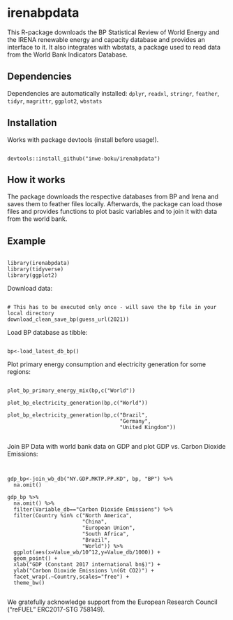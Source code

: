# irenabpdata

This R-package downloads the BP Statistical Review of World Energy and the IRENA renewable energy and capacity database and provides an interface to it. It also integrates with wbstats, a package used to read data from the World Bank Indicators Database.

## Dependencies
Dependencies are automatically installed:
```dplyr```, ```readxl```, ```stringr```, ```feather```, ```tidyr```, ```magrittr```, ```ggplot2```, ```wbstats```

## Installation
Works with package devtools (install before usage!).
<pre><code>
devtools::install_github("inwe-boku/irenabpdata")
</code></pre>

## How it works

The package downloads the respective databases from BP and Irena and saves them to feather files locally. Afterwards, the package can load those files and provides functions to plot basic variables and to join it with data from the world bank.

## Example
<pre><code>
library(irenabpdata)
library(tidyverse)
library(ggplot2)
</code></pre>

Download data: 

<pre><code>
# This has to be executed only once - will save the bp file in your local directory
download_clean_save_bp(guess_url(2021))
</code></pre>

Load BP database as tibble:

<pre><code>
bp<-load_latest_db_bp()
</code></pre>

Plot primary energy consumption and electricity generation for some regions:

<pre><code>
plot_bp_primary_energy_mix(bp,c("World"))

plot_bp_electricity_generation(bp,c("World"))

plot_bp_electricity_generation(bp,c("Brazil",
                                    "Germany",
                                    "United Kingdom"))

</code></pre>

Join BP Data with world bank data on GDP and plot GDP vs. Carbon Dioxide Emissions:

<pre><code>

gdp_bp<-join_wb_db("NY.GDP.MKTP.PP.KD", bp, "BP") %>% 
  na.omit()

gdp_bp %>% 
  na.omit() %>% 
  filter(Variable_db=="Carbon Dioxide Emissions") %>% 
  filter(Country %in% c("North America",
                        "China",
                        "European Union",
                        "South Africa",
                        "Brazil",
                        "World")) %>% 
  ggplot(aes(x=Value_wb/10^12,y=Value_db/1000)) + 
  geom_point() +
  xlab("GDP (Constant 2017 international bn$)") +
  ylab("Carbon Dioxide Emissions \n(Gt CO2)") +
  facet_wrap(.~Country,scales="free") +
  theme_bw()

</pre></code>


We gratefully acknowledge support from the European Research Council (“reFUEL” ERC2017-STG 758149).


